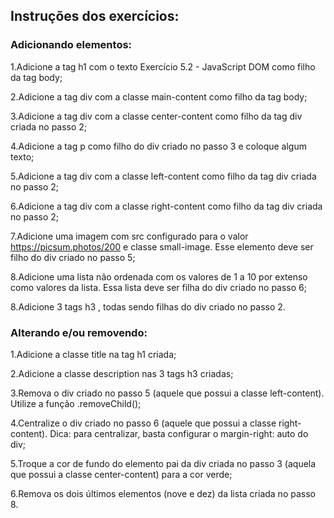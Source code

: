 ## Instruções dos exercícios:

### Adicionando elementos:

1.Adicione a tag h1 com o texto Exercício 5.2 - JavaScript DOM como filho da tag body;

2.Adicione a tag div com a classe main-content como filho da tag body;

3.Adicione a tag div com a classe center-content como filho da tag div criada no passo 2;

4.Adicione a tag p como filho do div criado no passo 3 e coloque algum texto;

5.Adicione a tag div com a classe left-content como filho da tag div criada no passo 2;

6.Adicione a tag div com a classe right-content como filho da tag div criada no passo 2;

7.Adicione uma imagem com src configurado para o valor https://picsum.photos/200 e classe small-image. Esse elemento deve ser filho do div criado no passo 5;

8.Adicione uma lista não ordenada com os valores de 1 a 10 por extenso como valores da lista. Essa lista deve ser filha do div criado no passo 6;

8.Adicione 3 tags h3 , todas sendo filhas do div criado no passo 2.

### Alterando e/ou removendo:

1.Adicione a classe title na tag h1 criada;

2.Adicione a classe description nas 3 tags h3 criadas;

3.Remova o div criado no passo 5 (aquele que possui a classe left-content). Utilize a função .removeChild();

4.Centralize o div criado no passo 6 (aquele que possui a classe right-content). Dica: para centralizar, basta configurar o margin-right: auto do div;

5.Troque a cor de fundo do elemento pai da div criada no passo 3 (aquela que possui a classe center-content) para a cor verde;

6.Remova os dois últimos elementos (nove e dez) da lista criada no passo 8.
